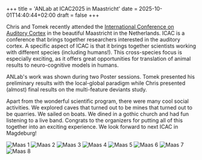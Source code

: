 +++
title = 'ANLab at ICAC2025 in Maastricht'
date = 2025-10-01T14:40:44+02:00
draft = false
+++

Chris and Tomek recently attended the [International Conference on Auditory Cortex](https://www.maastrichtuniversity.nl/icac2025/international-conference-auditory-cortex) in the beautiful Maastricht in the Netherlands. ICAC is a conference that brings together researchers interested in the auditory cortex. A specific aspect of ICAC is that it brings together scientists working with different species (including humans!). This cross-species focus is especially exciting, as it offers great opportunities for translation of animal results to neuro-cognitive models in humans.

ANLab's work was shown during two Poster sessions. Tomek presented his preliminary results with the local-global paradigm while Chris presented (almost) final results on the multi-feature deviants study. 

Apart from the wonderful scientific program, there were many cool social activities. We explored caves that turned out to be mines that turned out to be quarries. We sailed on boats. We dined in a gothic church and had fun listening to a live band. Congrats to the organizers for putting all of this together into an exciting experience. We look forward to next ICAC in Magdeburg!

![Maas 1](maas1.jpg)
![Maas 2](maas2.jpg)
![Maas 3](maas3.jpg)
![Maas 4](maas4.jpg)
![Maas 5](maas5.jpg)
![Maas 6](maas6.jpg)
![Maas 7](maas7.jpg)
![Maas 8](maas8.jpg)